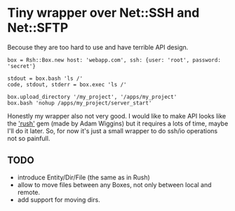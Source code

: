 # Tiny wrapper over Net::SSH and Net::SFTP

Becouse they are too hard to use and have terrible API design.

    box = Rsh::Box.new host: 'webapp.com', ssh: {user: 'root', password: 'secret'}

    stdout = box.bash 'ls /'
    code, stdout, stderr = box.exec 'ls /'

    box.upload_directory '/my_project', '/apps/my_project'
    box.bash 'nohup /apps/my_project/server_start'
  
Honestly my wrapper also not very good. I would like to make API looks like the ['rush'][rush] gem (made by Adam Wiggins)
but it requires a lots of time, maybe I'll do it later.
So, for now it's just a small wrapper to do ssh/io operations not so painfull.

## TODO

- introduce Entity/Dir/File (the same as in Rush)
- allow to move files between any Boxes, not only between local and remote.
- add support for moving dirs.


[rush]: http://github.com/adamwiggins/rush